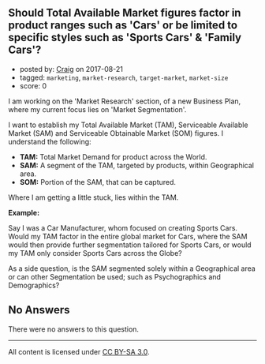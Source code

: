 ## Should Total Available Market figures factor in product ranges such as 'Cars' or be limited to specific styles such as 'Sports Cars' & 'Family Cars'?

- posted by: [Craig](https://stackexchange.com/users/7349435/craig) on 2017-08-21
- tagged: `marketing`, `market-research`, `target-market`, `market-size`
- score: 0

I am working on the 'Market Research' section, of a new Business Plan, where my current focus lies on 'Market Segmentation'. 

I want to establish my Total Available Market (TAM), Serviceable Available Market (SAM) and Serviceable Obtainable Market (SOM) figures.  I understand the following:

 - **TAM:**  Total Market Demand for product across the World.
 -  **SAM:**  A segment of the TAM, targeted by products, within Geographical area.
 -  **SOM:**  Portion of the SAM, that can be captured.

Where I am getting a little stuck, lies within the TAM.  

**Example:**

Say I was a Car Manufacturer, whom focused on creating Sports Cars.  Would my TAM factor in the entire global market for Cars, where the SAM would then provide further segmentation tailored for Sports Cars, or would my TAM only consider Sports Cars across the Globe?    

As a side question, is the SAM segmented solely within a Geographical area or can other Segmentation be used; such as Psychographics and Demographics?

## No Answers

There were no answers to this question.


---

All content is licensed under [CC BY-SA 3.0](https://creativecommons.org/licenses/by-sa/3.0/).
